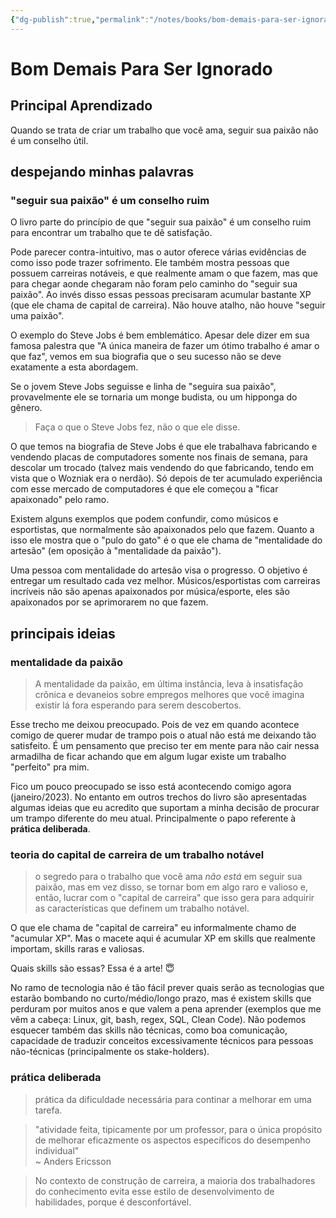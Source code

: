 ```yaml
---
{"dg-publish":true,"permalink":"/notes/books/bom-demais-para-ser-ignorado/"}
---
```



# Bom Demais Para Ser Ignorado

## Principal Aprendizado

Quando se trata de criar um trabalho que você ama, seguir sua paixão não é um conselho útil.


## despejando minhas palavras


### "seguir sua paixão" é um conselho ruim

O livro parte do princípio de que "seguir sua paixão" é um conselho ruim para encontrar um trabalho que te dê satisfação.

Pode parecer contra-intuitivo, mas o autor oferece várias evidências de como isso pode trazer sofrimento. Ele também mostra pessoas que possuem carreiras notáveis, e que realmente amam o que fazem, mas que para chegar aonde chegaram não foram pelo caminho do "seguir sua paixão". Ao invés disso essas pessoas precisaram acumular bastante XP (que ele chama de capital de carreira). Não houve atalho, não houve "seguir uma paixão".

O exemplo do Steve Jobs é bem emblemático. Apesar dele dizer em sua famosa palestra que "A única maneira de fazer um ótimo trabalho é amar o que faz", vemos em sua biografia que o seu sucesso não se deve exatamente a esta abordagem.

Se o jovem Steve Jobs seguisse e linha de "seguira sua paixão", provavelmente ele se tornaria um monge budista, ou um hipponga do gênero.

> Faça o que o Steve Jobs fez, não o que ele disse.

O que temos na biografia de Steve Jobs é que ele trabalhava fabricando e vendendo placas de computadores somente nos finais de semana, para descolar um trocado (talvez mais vendendo do que fabricando, tendo em vista que o Wozniak era o nerdão). Só depois de ter acumulado experiência com esse mercado de computadores é que ele começou a "ficar apaixonado" pelo ramo.

Existem alguns exemplos que podem confundir, como músicos e esportistas, que normalmente são apaixonados pelo que fazem. Quanto a isso ele mostra que o "pulo do gato" é o que ele chama de "mentalidade do artesão" (em oposição à "mentalidade da paixão").

Uma pessoa com mentalidade do artesão visa o progresso. O objetivo é entregar um resultado cada vez melhor. Músicos/esportistas com carreiras incríveis não são apenas apaixonados por música/esporte, eles são apaixonados por se aprimorarem no que fazem.


## principais ideias

### mentalidade da paixão

> A mentalidade da paixão, em última instância, leva à insatisfação crônica e devaneios sobre empregos melhores que você imagina existir lá fora esperando para serem descobertos.

Esse trecho me deixou preocupado. Pois de vez em quando acontece comigo de querer mudar de trampo pois o atual não está me deixando tão satisfeito. É um pensamento que preciso ter em mente para não cair nessa armadilha de ficar achando que em algum lugar existe um trabalho "perfeito" pra mim.

Fico um pouco preocupado se isso está acontecendo comigo agora (janeiro/2023). No entanto em outros trechos do livro são apresentadas algumas ideias que eu acredito que suportam a minha decisão de procurar um trampo diferente do meu atual. Principalmente o papo referente à **prática deliberada**.

### teoria do capital de carreira de um trabalho notável

> o segredo para o trabalho que você ama _não está_ em seguir sua paixão, mas em vez disso, se tornar bom em algo raro e valioso e, então, lucrar com o "capital de carreira" que isso gera para adquirir as características que definem um trabalho notável.

O que ele chama de "capital de carreira" eu informalmente chamo de "acumular XP". Mas o macete aqui é acumular XP em skills que realmente importam, skills raras e valiosas.

Quais skills são essas? Essa é a arte! 😇

No ramo de tecnologia não é tão fácil prever quais serão as tecnologias que estarão bombando no curto/médio/longo prazo, mas é existem skills que perduram por muitos anos e que valem a pena aprender (exemplos que me vêm a cabeça: Linux, git, bash, regex, SQL, Clean Code). Não podemos esquecer também das skills não técnicas, como boa comunicação, capacidade de traduzir conceitos excessivamente técnicos para pessoas não-técnicas (principalmente os stake-holders).


### prática deliberada

> prática da dificuldade necessária para continar a melhorar em uma tarefa.

> "atividade feita, tipicamente por um professor, para o única propósito de melhorar eficazmente os aspectos específicos do desempenho individual"\
> ~ Anders Ericsson

> No contexto de construção de carreira, a maioria dos trabalhadores do conhecimento evita esse estilo de desenvolvimento de habilidades, porque é desconfortável.
